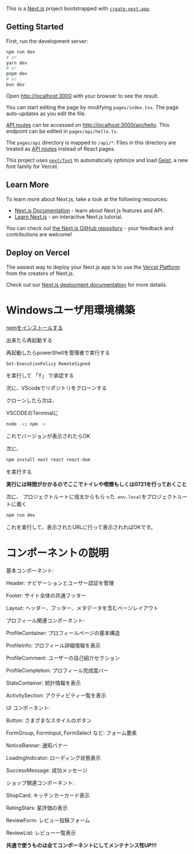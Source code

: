 This is a [Next.js](https://nextjs.org) project bootstrapped with [`create-next-app`](https://nextjs.org/docs/pages/api-reference/create-next-app).

## Getting Started

First, run the development server:

```bash
npm run dev
# or
yarn dev
# or
pnpm dev
# or
bun dev
```

Open [http://localhost:3000](http://localhost:3000) with your browser to see the result.

You can start editing the page by modifying `pages/index.tsx`. The page auto-updates as you edit the file.

[API routes](https://nextjs.org/docs/pages/building-your-application/routing/api-routes) can be accessed on [http://localhost:3000/api/hello](http://localhost:3000/api/hello). This endpoint can be edited in `pages/api/hello.ts`.

The `pages/api` directory is mapped to `/api/*`. Files in this directory are treated as [API routes](https://nextjs.org/docs/pages/building-your-application/routing/api-routes) instead of React pages.

This project uses [`next/font`](https://nextjs.org/docs/pages/building-your-application/optimizing/fonts) to automatically optimize and load [Geist](https://vercel.com/font), a new font family for Vercel.

## Learn More

To learn more about Next.js, take a look at the following resources:

- [Next.js Documentation](https://nextjs.org/docs) - learn about Next.js features and API.
- [Learn Next.js](https://nextjs.org/learn-pages-router) - an interactive Next.js tutorial.

You can check out [the Next.js GitHub repository](https://github.com/vercel/next.js) - your feedback and contributions are welcome!

## Deploy on Vercel

The easiest way to deploy your Next.js app is to use the [Vercel Platform](https://vercel.com/new?utm_medium=default-template&filter=next.js&utm_source=create-next-app&utm_campaign=create-next-app-readme) from the creators of Next.js.

Check out our [Next.js deployment documentation](https://nextjs.org/docs/pages/building-your-application/deploying) for more details.


# Windowsユーザ用環境構築

[npmをインストールする](https://nodejs.org/ja/)

出来たら再起動する

再起動したらpowerShellを管理者で実行する

```ps
Set-ExecutionPolicy RemoteSigned
```

を実行して 「Y」 で承認する

次に、VScodeでリポジトリをクローンする

クローンしたら次は、

VSCODEのTerminalに
```bash
node -v; npm -v
```

これでバージョンが表示されたらOK

次に、
```bash
npm install next react react-dom
```

を実行する

**実行には時間がかかるのでここでトイレや喫煙もしくは0721を行っておくこと**

次に、
プロジェクトルートに瑶太からもらった`.env.local`をプロジェクトルートに置く

```bash
npm run dev
```

これを実行して、表示されたURLに行って表示されればOKです。


# コンポーネントの説明


基本コンポーネント:

Header: ナビゲーションとユーザー認証を管理

Footer: サイト全体の共通フッター

Layout: ヘッダー、フッター、メタデータを含むページレイアウト


プロフィール関連コンポーネント:

ProfileContainer: プロフィールページの基本構造

ProfileInfo: プロフィール詳細情報を表示

ProfileComment: ユーザーの自己紹介セクション

ProfileCompletion: プロフィール完成度バー

StatsContainer: 統計情報を表示

ActivitySection: アクティビティ一覧を表示



UI コンポーネント:


Button: さまざまなスタイルのボタン

FormGroup, FormInput, FormSelect など: フォーム要素

NoticeBanner: 通知バナー

LoadingIndicator: ローディング状態表示

SuccessMessage: 成功メッセージ



ショップ関連コンポーネント:


ShopCard: キッチンカーカード表示

RatingStars: 星評価の表示

ReviewForm: レビュー投稿フォーム

ReviewList: レビュー一覧表示


**共通で使うものは全てコンポーネントにしてメンテナンス性UP!!!**


